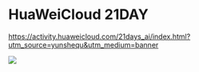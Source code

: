 #  HuaWeiCloud 21DAY

https://activity.huaweicloud.com/21days_ai/index.html?utm_source=yunshequ&utm_medium=banner





![](D:\VIP\Github\AI_21DAY\img\Content.png)